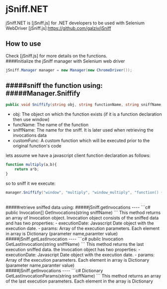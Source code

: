 # jSniff.NET

jSniff.NET is [jSniff.js] for .NET developers to be used with Selenium WebDriver
[jSniff.js]:https://github.com/galziv/jSniff

## How to use
Check [jSniff.js] for more details on the functions.
<br/>
####Initialize the jSniff manager with Selenium web driver
```c#
jSniff.Manager manager = new Manager(new ChromeDriver());
```
#####sniff the function using:
#####Manager.Sniffify
----
```c#
public void Sniffify(string obj, string functionName, string sniffName, string customFunc = "")
```

 - obj: The object on which the function exists (if it is a function declaration then use window)
 - funcName: The name of the function
 - sniffName: The name for the sniff. It is later used when retrieving the invocations data
 - customFunc: A custom function which will be executed prior to the original function's code

lets assume we have a javascript client function declaration as follows:
```js
function multiply(a,b){
    return a*b;
}
```

so to sniff it we execute:
```c#
manager.Sniffify("window", "multiply", "window_multiply", "function() { console.log('log from custom function');}");
```

<br />
#####retrieve sniffed data using:
#####jSniff.getInvocations
----
```c#
public Invocation[] GetInvocations(string sniffName)
```
This method returns an array of Invocation object. Invocation object consists of the sniffed data and has two properties:
 - executionDate: Javascript Date object with the execution date.
  - params: Array of the execution parameters. Each element in array is Dictionary<string, object> (parameter name,paramter value)

<br />
#####jSniff.getLastInvocation
----
```c#
pubilc Invocation GetLastInvocation(string sniffName)
```
This method returns the last execution sniffed data. the Invocation object has two properties:
 - executionDate: Javascript Date object with the execution date.
 - params: Array of the execution parameters. Each element in array is Dictionary<string, object> (parameter name,paramter value)

<br />
#####jSniff.getInvocations
----
```c#
Dictionary<string, object> GetLastInvocationParams(string sniffName)
```
This method returns an array of the last execution parameters. Each element in the array is Dictionary<string, object>

